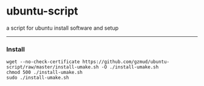 # ubuntu-script
a script for ubuntu install software and setup

------

### Install

    wget --no-check-certificate https://github.com/gzmud/ubuntu-script/raw/master/install-umake.sh -O ./install-umake.sh
    chmod 500 ./install-umake.sh
    sudo ./install-umake.sh

###
